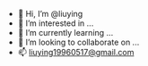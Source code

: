 - 👋 Hi, I’m @liuying
- 👀 I’m interested in ...
- 🌱 I’m currently learning ...
- 💞️ I’m looking to collaborate on ...
- 📫 liuying19960517@gmail.com

<!---
ly981608517/ly981608517 is a ✨ special ✨ repository because its `README.md` (this file) appears on your GitHub profile.
You can click the Preview link to take a look at your changes.
--->
